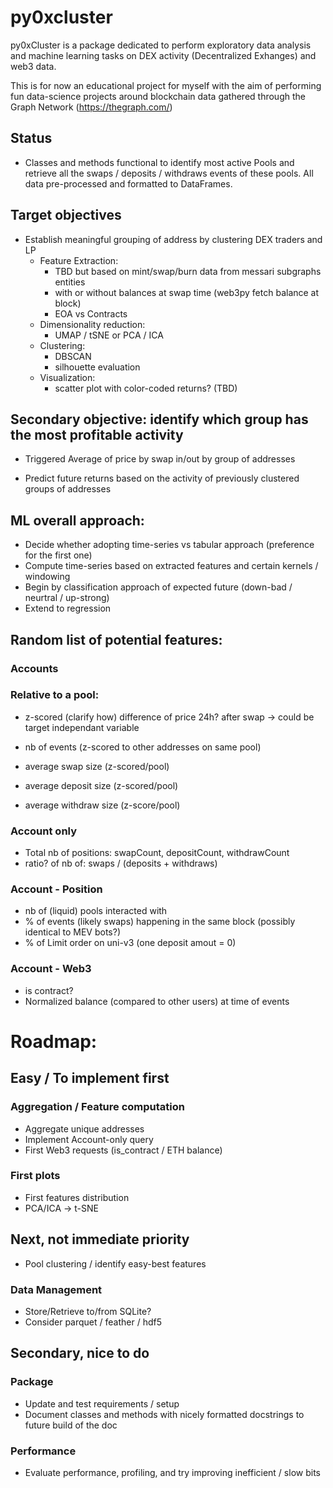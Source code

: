 # py0xcluster

py0xCluster is a package dedicated to perform exploratory data analysis and machine learning tasks on DEX activity (Decentralized Exhanges) and web3 data.

This is for now an educational project for myself with the aim of performing fun data-science projects around blockchain data gathered through the Graph Network (https://thegraph.com/)

## Status

- Classes and methods functional to identify most active Pools and retrieve all the swaps / deposits / withdraws events of these pools. All data pre-processed and formatted to DataFrames. 

## Target objectives

- Establish meaningful grouping of address by clustering DEX traders and LP
    - Feature Extraction:
        - TBD but based on mint/swap/burn data from messari subgraphs entities
        - with or without balances at swap time (web3py fetch balance at block)
        - EOA vs Contracts
    - Dimensionality reduction:
        - UMAP / tSNE or PCA / ICA
    - Clustering:
        - DBSCAN
        - silhouette evaluation
    - Visualization:
        - scatter plot with color-coded returns? (TBD)

## Secondary objective: identify which group has the most profitable activity

- Triggered Average of price by swap in/out by group of addresses

- Predict future returns based on the activity of previously clustered groups of addresses

## ML overall approach:

- Decide whether adopting time-series vs tabular approach (preference for the first one)
- Compute time-series based on extracted features and certain kernels / windowing
- Begin by classification approach of expected future (down-bad / neurtral / up-strong)
- Extend to regression

## Random list of potential features:

### Accounts

### Relative to a pool:
- z-scored (clarify how) difference of price 24h? after swap -> could be target independant variable

- nb of events (z-scored to other addresses on same pool)
- average swap size (z-scored/pool)
- average deposit size (z-scored/pool)
- average withdraw size (z-score/pool)

### Account only

- Total nb of positions: swapCount, depositCount, withdrawCount
- ratio? of nb of: swaps / (deposits + withdraws)

### Account - Position
- nb of (liquid) pools interacted with
- % of events (likely swaps) happening in the same block (possibly identical to MEV bots?)
- % of Limit order on uni-v3 (one deposit amout = 0)

### Account - Web3

- is contract?
- Normalized balance (compared to other users) at time of events

# Roadmap:

## Easy / To implement first

### Aggregation / Feature computation

- Aggregate unique addresses
- Implement Account-only query
- First Web3 requests (is_contract / ETH balance)

### First plots

- First features distribution
- PCA/ICA -> t-SNE

## Next, not immediate priority

- Pool clustering / identify easy-best features

### Data Management

- Store/Retrieve to/from SQLite?
- Consider parquet / feather / hdf5

## Secondary, nice to do

### Package

- Update and test requirements / setup
- Document classes and methods with nicely formatted docstrings to future build of the doc

### Performance

- Evaluate performance, profiling, and try improving inefficient / slow bits
